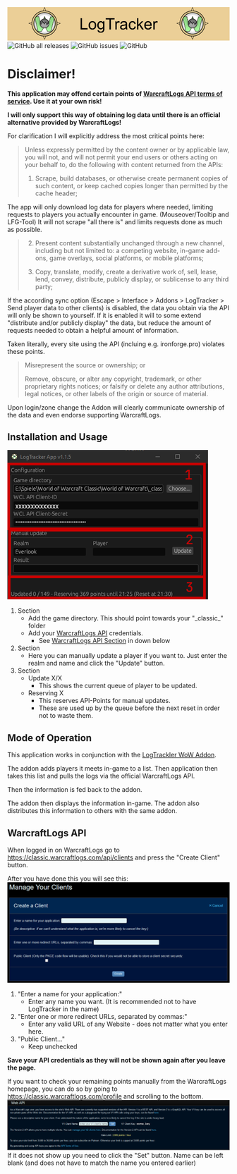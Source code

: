 ![Banner](https://github.com/ForsakenNGS/LogTrackerApp/blob/master/doc_resources/images/banner/LogTrackerBanner.png?raw=true)
![GitHub all releases](https://img.shields.io/github/downloads/ForsakenNGS/LogTrackerApp/total?label=Downloads) ![GitHub issues](https://img.shields.io/github/issues-raw/ForsakenNGS/LogTrackerApp?label=Open%20Issues) ![GitHub](https://img.shields.io/github/license/ForsakenNGS/LogTrackerApp?label=License)

# Disclaimer!

**This application may offend certain points of [WarcraftLogs API terms of service](https://articles.classic.warcraftlogs.com/help/rpg-logs-api-terms-of-service). Use it at your own risk!**

**I will only support this way of obtaining log data until there is an official alternative provided by WarcraftLogs!**

For clarification I will explicitly address the most critical points here:

> Unless expressly permitted by the content owner or by applicable law, you will not, and will not permit your end users or others acting on your behalf to, do the following with content returned from the APIs:
>
> 1. Scrape, build databases, or otherwise create permanent copies of such content, or keep cached copies longer than permitted by the cache header;

The app will only download log data for players where needed, limiting requests to players you actually encounter in game. (Mouseover/Tooltip and LFG-Tool) It will not scrape "all there is" and limits requests done as much as possible.

> 2. Present content substantially unchanged through a new channel, including but not limited to: a competing website, in-game add-ons, game overlays, social platforms, or mobile platforms;
>
> 3. Copy, translate, modify, create a derivative work of, sell, lease, lend, convey, distribute, publicly display, or sublicense to any third party;

If the according sync option (Escape > Interface > Addons > LogTracker > Send player data to other clients) is disabled, the data you obtain via the API will only be shown to yourself. If it is enabled it will to some extend "distribute and/or publicly display" the data, but reduce the amount of requests needed to obtain a helpful amount of information.

Taken literally, every site using the API (incluing e.g. ironforge.pro) violates these points.

> Misrepresent the source or ownership; or
>
> Remove, obscure, or alter any copyright, trademark, or other proprietary rights notices; or falsify or delete any author attributions, legal notices, or other labels of the origin or source of material.

Upon login/zone change the Addon will clearly communicate ownership of the data and even endorse supporting WarcraftLogs.

**Installation and Usage**
---
![App Image](https://github.com/ForsakenNGS/LogTrackerApp/blob/master/doc_resources/images/app/LogTrackerApp_1.PNG?raw=true)
1. Section
    + Add the game directory. This should point towards your "\_classic\_" folder
    + Add your [WarcraftLogs API](https://classic.warcraftlogs.com/api/clients) credentials.
        + See [WarcraftLogs API Section](https://github.com/ForsakenNGS/LogTrackerApp#warcraftlogs-api) in down below
2. Section
	+ Here you can manually update a player if you want to. Just enter the realm and name and click the "Update" button.
3. Section
    + Update X/X
        + This shows the current queue of player to be updated.
    + Reserving X
        + This reserves API-Points for manual updates.
        + These are used up by the queue before the next reset in order not to waste them.
    
**Mode of Operation**
---
This application works in conjunction with the [LogTrackler WoW Addon](https://github.com/ForsakenNGS/LogTracker).

The addon adds players it meets in-game to a list. Then application then takes this list and pulls the logs via the official WarcraftLogs API.

Then the information is fed back to the addon.

The addon then displays the information in-game. The addon also distributes this information to others with the same addon.

**WarcraftLogs API**
---
When logged in on WarcraftLogs go to https://classic.warcraftlogs.com/api/clients and press the "Create Client" button.

After you have done this you will see this:
![App Image](https://github.com/ForsakenNGS/LogTrackerApp/blob/master/doc_resources/images/warcraftlogs/warcraftlogs_api_2.png?raw=true)
1. "Enter a name for your application:"
    + Enter any name you want. (It is recommended not to have LogTracker in the name)
2. "Enter one or more redirect URLs, separated by commas:"
    + Enter any valid URL of any Website - does not matter what you enter here.
3. "Public Client..."
    + Keep unchecked

**Save your API credentials as they will not be shown again after you leave the page.**

If you want to check your remaining points manually from the WarcraftLogs homepage, you can do so by going to https://classic.warcraftlogs.com/profile and scrolling to the bottom.
![App Image](https://github.com/ForsakenNGS/LogTrackerApp/blob/master/doc_resources/images/warcraftlogs/warcraftlogs_api_1.png?raw=true)
If it does not show up you need to click the "Set" button. Name can be left blank (and does not have to match the name you entered earlier)
